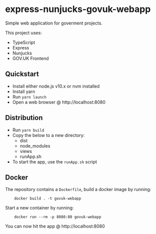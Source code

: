 # express-nunjucks-govuk-webapp

Simple web application for goverment projects. 

This project uses:
 - TypeScript
 - Express
 - Nunjucks
 - GOV.UK Frontend

## Quickstart

- Install either node.js v10.x or nvm installed
- Install yarn
- Run `yarn launch`
- Open a web browser @ http://localhost:8080

## Distribution

- Run `yarn build`
- Copy the below to a new directory:
    - dist
    - node_modules
    - views
    - runApp.sh
- To start the app, use the `runApp.sh` script

## Docker

The repository contains a `Dockerfile`, build a docker image by running:

```
    docker build . -t govuk-webapp
```

Start a new container by running:

```
    docker run --rm -p 8080:80 govuk-webapp
```

You can now hit the app @ http://localhost:8080
